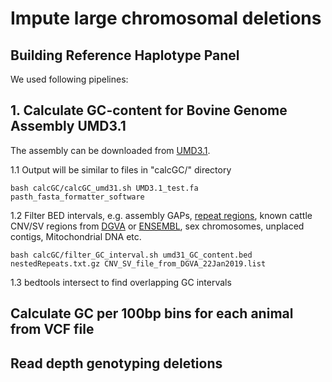# **Impute large chromosomal deletions** 

## Building Reference Haplotype Panel
We used following pipelines:

## 1. Calculate GC-content for Bovine Genome Assembly UMD3.1
The assembly can be downloaded from [UMD3.1](http://128.206.12.216/drupal/sites/bovinegenome.org/files/data/umd3.1/UMD3.1_chromosomes.fa.gz). 

1.1 Output will be similar to files in "calcGC/" directory

```
bash calcGC/calcGC_umd31.sh UMD3.1_test.fa pasth_fasta_formatter_software
```

1.2 Filter BED intervals, e.g. assembly GAPs, [repeat regions](http://hgdownload.soe.ucsc.edu/goldenPath/bosTau6/database/nestedRepeats.txt.gz), known cattle CNV/SV regions from [DGVA](https://www.ebi.ac.uk/dgva/data-download) or [ENSEMBL](ftp://ftp.ensembl.org/pub/release-94/variation/vcf/bos_taurus/bos_taurus_structural_variations.vcf.gz), sex chromosomes, unplaced contigs, Mitochondrial DNA etc.  

```
bash calcGC/filter_GC_interval.sh umd31_GC_content.bed nestedRepeats.txt.gz CNV_SV_file_from_DGVA_22Jan2019.list    
```

1.3 bedtools intersect to find overlapping GC intervals


## Calculate GC per 100bp bins for each animal from VCF file  


## Read depth genotyping deletions

